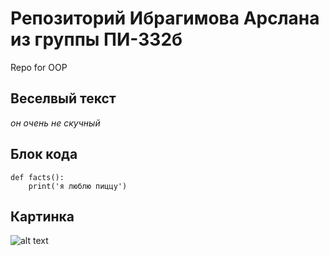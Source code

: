 # Репозиторий Ибрагимова Арслана из группы ПИ-332б
Repo for OOP
## Веселвый текст
*он очень не скучный*
## Блок кода
```
def facts():
	print('я люблю пиццу')
```
## Картинка
![alt text](https://github.com/arslan-barslan/test/blob/fix/README/tester.png "kartinka")
